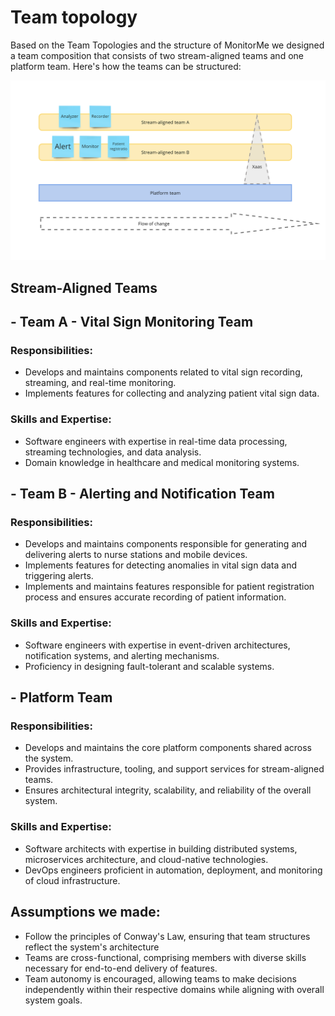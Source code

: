# Team topology
Based on the Team Topologies and the structure of MonitorMe we designed a team composition that consists of two stream-aligned teams and one platform team. Here's how the teams can be structured:

<img src="./images/team-topology.png" />

## Stream-Aligned Teams

## - Team A - Vital Sign Monitoring Team

### Responsibilities:
- Develops and maintains components related to vital sign recording, streaming, and real-time monitoring.
- Implements features for collecting and analyzing patient vital sign data.

### Skills and Expertise:
- Software engineers with expertise in real-time data processing, streaming technologies, and data analysis.
- Domain knowledge in healthcare and medical monitoring systems.

## - Team B - Alerting and Notification Team

### Responsibilities:
- Develops and maintains components responsible for generating and delivering alerts to nurse stations and mobile devices.
- Implements features for detecting anomalies in vital sign data and triggering alerts.
- Implements and maintains features responsible for patient registration process and ensures accurate recording of patient information. 

### Skills and Expertise:
- Software engineers with expertise in event-driven architectures, notification systems, and alerting mechanisms.
- Proficiency in designing fault-tolerant and scalable systems.

## - Platform Team

### Responsibilities:
- Develops and maintains the core platform components shared across the system.
- Provides infrastructure, tooling, and support services for stream-aligned teams.
- Ensures architectural integrity, scalability, and reliability of the overall system.

### Skills and Expertise:
- Software architects with expertise in building distributed systems, microservices architecture, and cloud-native technologies.
- DevOps engineers proficient in automation, deployment, and monitoring of cloud infrastructure.


## Assumptions we made:
- Follow the principles of Conway's Law, ensuring that team structures reflect the system's architecture
- Teams are cross-functional, comprising members with diverse skills necessary for end-to-end delivery of features.
- Team autonomy is encouraged, allowing teams to make decisions independently within their respective domains while aligning with overall system goals.